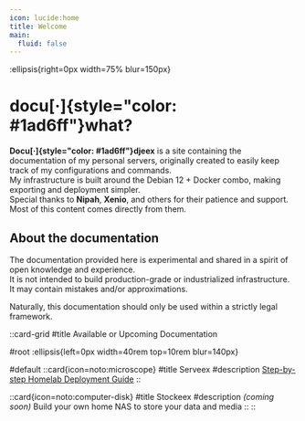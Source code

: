 ```yaml
---
icon: lucide:home
title: Welcome
main:
  fluid: false
---
```

:ellipsis{right=0px width=75% blur=150px}

# docu[·]{style="color: #1ad6ff"}what?

__Docu[·]{style="color: #1ad6ff"}djeex__ is a site containing the documentation of my personal servers, originally created to easily keep track of my configurations and commands.  
My infrastructure is built around the Debian 12 + Docker combo, making exporting and deployment simpler.  
Special thanks to __Nipah__, __Xenio__, and others for their patience and support. Most of this content comes directly from them.  

## About the documentation

The documentation provided here is experimental and shared in a spirit of open knowledge and experience.  
It is not intended to build production-grade or industrialized infrastructure.  
It may contain mistakes and/or approximations.

Naturally, this documentation should only be used within a strictly legal framework.

::card-grid
#title
Available or Upcoming Documentation

#root
:ellipsis{left=0px width=40rem top=10rem blur=140px}

#default
  ::card{icon=noto:microscope}
  #title
  Serveex
  #description
  [Step-by-step Homelab Deployment Guide](/serveex/introduction)
  ::

  ::card{icon=noto:computer-disk}
  #title
  Stockeex
  #description
  *(coming soon)* Build your own home NAS to store your data and media
  ::
::
